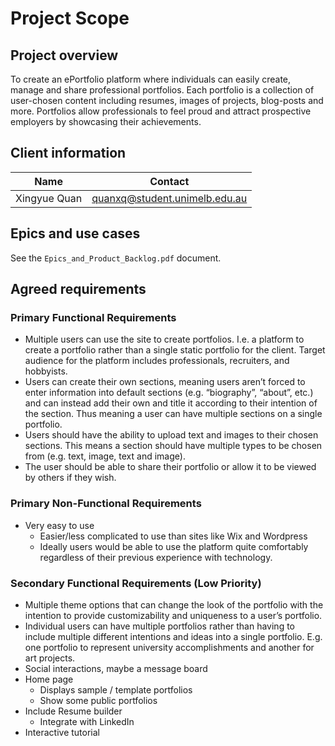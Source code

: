 # Project Scope

## Project overview

To create an ePortfolio platform where individuals can easily create, manage and share professional portfolios. Each portfolio is a collection of user-chosen content including resumes, images of projects, blog-posts and more. Portfolios allow professionals to feel proud and attract prospective employers by showcasing their achievements.

## Client information

Name | Contact
| -- | -- |
Xingyue Quan | [quanxq@student.unimelb.edu.au](mailto:quanxq@student.unimelb.edu.au)

## Epics and use cases

See the `Epics_and_Product_Backlog.pdf` document.

## Agreed requirements

### Primary Functional Requirements
- Multiple users can use the site to create portfolios. I.e. a platform to create a portfolio rather than a single static portfolio for the client. Target audience for the platform includes professionals, recruiters, and hobbyists.
- Users can create their own sections, meaning users aren’t forced to enter information into default sections (e.g. “biography”, “about”, etc.) and can instead add their own and title it according to their intention of the section. Thus meaning a user can have multiple sections on a single portfolio.
- Users should have the ability to upload text and images to their chosen sections. This means a section should have multiple types to be chosen from (e.g. text, image, text and image).
- The user should be able to share their portfolio or allow it to be viewed by others if they wish.

### Primary Non-Functional Requirements

- Very easy to use
    - Easier/less complicated to use than sites like Wix and Wordpress
    - Ideally users would be able to use the platform quite comfortably regardless of their previous experience with technology.

### Secondary Functional Requirements (Low Priority)

- Multiple theme options that can change the look of the portfolio with the intention to provide customizability and uniqueness to a user’s portfolio.
- Individual users can have multiple portfolios rather than having to include multiple different intentions and ideas into a single portfolio. E.g. one portfolio to represent university accomplishments and another for art projects.
- Social interactions, maybe a message board
- Home page
    - Displays sample / template portfolios
    - Show some public portfolios
- Include Resume builder
    - Integrate with LinkedIn
- Interactive tutorial
